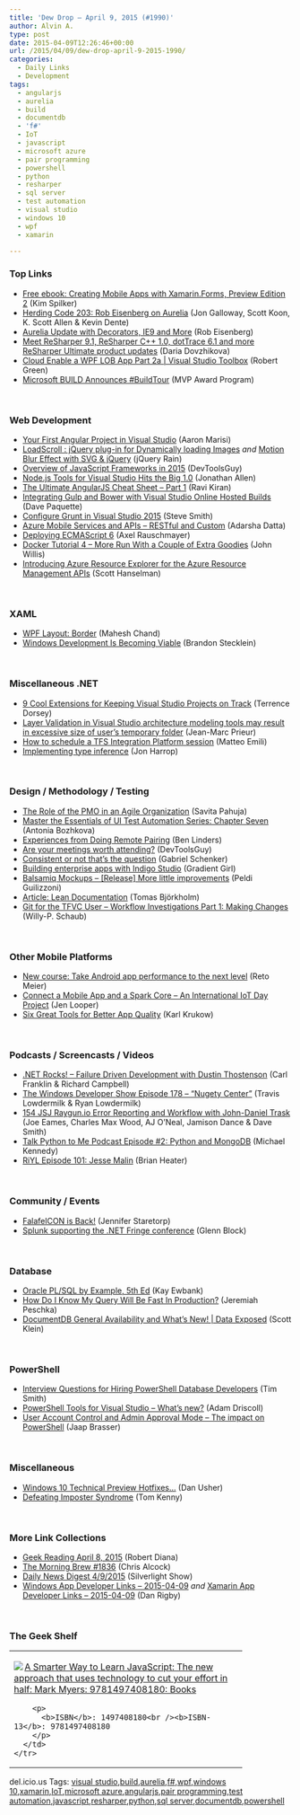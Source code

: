 ```yaml
---
title: 'Dew Drop – April 9, 2015 (#1990)'
author: Alvin A.
type: post
date: 2015-04-09T12:26:46+00:00
url: /2015/04/09/dew-drop-april-9-2015-1990/
categories:
  - Daily Links
  - Development
tags:
  - angularjs
  - aurelia
  - build
  - documentdb
  - 'f#'
  - IoT
  - javascript
  - microsoft azure
  - pair programming
  - powershell
  - python
  - resharper
  - sql server
  - test automation
  - visual studio
  - windows 10
  - wpf
  - xamarin

---
```

### <a name="top"></a>Top Links

  * <a href="http://blogs.msdn.com/b/microsoft_press/archive/2015/04/08/free-ebook-creating-mobile-apps-with-xamarin-forms-second-preview-edition.aspx" target="_blank">Free ebook: Creating Mobile Apps with Xamarin.Forms, Preview Edition 2</a> (Kim Spilker)
  * <a href="http://feedproxy.google.com/~r/HerdingCode/~3/jeDWcoA6_7s/" target="_blank">Herding Code 203: Rob Eisenberg on Aurelia</a> (Jon Galloway, Scott Koon, K. Scott Allen & Kevin Dente)
  * <a href="http://eisenbergeffect.bluespire.com/aurelia-update-with-decorators-ie9-and-more/" target="_blank">Aurelia Update with Decorators, IE9 and More</a> (Rob Eisenberg)
  * <a href="http://blog.jetbrains.com/dotnet/2015/04/08/meet-resharper-9-1-resharper-c-1-0-dottrace-6-1-and-more-resharper-ultimate-product-updates/" target="_blank">Meet ReSharper 9.1, ReSharper C++ 1.0, dotTrace 6.1 and more ReSharper Ultimate product updates</a> (Daria Dovzhikova)
  * <a href="http://channel9.msdn.com/Shows/Visual-Studio-Toolbox/Cloud-Enable-a-WPF-LOB-App-Part-2a" target="_blank">Cloud Enable a WPF LOB App Part 2a | Visual Studio Toolbox</a> (Robert Green)
  * <a href="http://blogs.msdn.com/b/mvpawardprogram/archive/2015/04/08/microsoft-build-2015-goes-on-the-road-with-buildtour.aspx" target="_blank">Microsoft BUILD Announces #BuildTour</a> (MVP Award Program)

&nbsp;

### <a name="web"></a>Web Development

  * <a href="http://angularfirst.com/your-first-angular-project-in-visual-studio/" target="_blank">Your First Angular Project in Visual Studio</a> (Aaron Marisi)
  * <a href="http://feedproxy.google.com/~r/Jqueryrain/~3/JfWflCDW78A/" target="_blank">LoadScroll : jQuery plug-in for Dynamically loading Images</a> _and_ <a href="http://feedproxy.google.com/~r/Jqueryrain/~3/6SqlPBJ_0Zw/" target="_blank">Motion Blur Effect with SVG & jQuery</a> (jQuery Rain)
  * <a href="http://www.infragistics.com/community/blogs/devtoolsguy/archive/2015/04/09/overview-of-javascript-frameworks-in-2015.aspx" target="_blank">Overview of JavaScript Frameworks in 2015</a> (DevToolsGuy)
  * <a href="http://www.infoq.com/news/2015/04/NTVS-1?utm_campaign=infoq_content&utm_source=infoq&utm_medium=feed&utm_term=global" target="_blank">Node.js Tools for Visual Studio Hits the Big 1.0</a> (Jonathan Allen)
  * <a href="http://feedproxy.google.com/~r/netCurryRecentArticles/~3/CKSuwJ5p0v8/ShowArticle.aspx" target="_blank">The Ultimate AngularJS Cheat Sheet &#8211; Part 1</a> (Ravi Kiran)
  * <a href="http://www.davepaquette.com/archive/2015/04/08/integrating-gulp-and-bower-with-visual-studio-online-hosted-builds.aspx?utm_source=rss&utm_medium=rss&utm_campaign=integrating-gulp-and-bower-with-visual-studio-online-hosted-builds" target="_blank">Integrating Gulp and Bower with Visual Studio Online Hosted Builds</a> (Dave Paquette)
  * <a href="http://ardalis.com/configure-grunt-in-visual-studio-2015" target="_blank">Configure Grunt in Visual Studio 2015</a> (Steve Smith)
  * <a href="http://feedproxy.google.com/~r/CanDevs/~3/8WZRSnSjKFI/azure-mobile-services-and-apis-restful-and-custom.aspx" target="_blank">Azure Mobile Services and APIs – RESTful and Custom</a> (Adarsha Datta)
  * <a href="http://feedproxy.google.com/~r/2ality/~3/GVYX1JBkhtU/deploying-es6.html" target="_blank">Deploying ECMAScript 6</a> (Axel Rauschmayer)
  * <a href="http://blog.docker.com/2015/04/docker-tutorial-4-more-run-with-a-couple-of-extra-goodies/" target="_blank">Docker Tutorial 4 – More Run With a Couple of Extra Goodies</a> (John Willis)
  * <a href="http://feeds.hanselman.com/~/88648444/0/scotthanselman~Introducing-Azure-Resource-Explorer-for-the-Azure-Resource-Management-APIs.aspx" target="_blank">Introducing Azure Resource Explorer for the Azure Resource Management APIs</a> (Scott Hanselman)

&nbsp;

### <a name="silverlight"></a>XAML

  * <a href="http://www.c-sharpcorner.com/UploadFile/mahesh/wpf-layout-border/" target="_blank">WPF Layout: Border</a> (Mahesh Chand)
  * <a href="http://www.bastecklein.com/2015/04/windows-development-is-becoming-viable.html" target="_blank">Windows Development Is Becoming Viable</a> (Brandon Stecklein)

&nbsp;

### <a name="dotnet"></a>Miscellaneous .NET

  * <a href="http://visualstudiomagazine.com/articles/2015/04/01/9-cool-extensions.aspx" target="_blank">9 Cool Extensions for Keeping Visual Studio Projects on Track</a> (Terrence Dorsey)
  * <a href="http://blogs.msdn.com/b/visualstudioalm/archive/2015/04/09/layer-validation-in-visual-studio-architecture-modeling-tools-may-result-in-excessive-size-of-user-s-temporary-folder.aspx" target="_blank">Layer Validation in Visual Studio architecture modeling tools may result in excessive size of user’s temporary folder</a> (Jean-Marc Prieur)
  * <a href="http://feedproxy.google.com/~r/MattsAlmSpace/~3/pNy8Ahay62s/how-to-schedule-tfs-integration.html" target="_blank">How to schedule a TFS Integration Platform session</a> (Matteo Emili)
  * <a href="http://fsharpnews.blogspot.com/2015/04/implementing-type-inference.html" target="_blank">Implementing type inference</a> (Jon Harrop)

&nbsp;

### <a name="design"></a>Design / Methodology / Testing

  * <a href="http://www.infoq.com/news/2015/04/agile-pmo?utm_campaign=infoq_content&utm_source=infoq&utm_medium=feed&utm_term=global" target="_blank">The Role of the PMO in an Agile Organization</a> (Savita Pahuja)
  * <a href="http://feedproxy.google.com/~r/Telerik/~3/aQW8P-Hbmdw/master-the-essentials-of-ui-test-automation-series-chapter-seven" target="_blank">Master the Essentials of UI Test Automation Series: Chapter Seven</a> (Antonia Bozhkova)
  * <a href="http://www.infoq.com/news/2015/04/experiences-remote-pairing?utm_campaign=infoq_content&utm_source=infoq&utm_medium=feed&utm_term=global" target="_blank">Experiences from Doing Remote Pairing</a> (Ben Linders)
  * <a href="http://www.infragistics.com/community/blogs/devtoolsguy/archive/2015/04/08/are-your-meetings-worth-attending.aspx" target="_blank">Are your meetings worth attending?</a> (DevToolsGuy)
  * <a href="http://feedproxy.google.com/~r/LosTechies/~3/5YqrKqGtWbw/" target="_blank">Consistent or not that’s the question</a> (Gabriel Schenker)
  * <a href="http://www.infragistics.com/community/blogs/gradientgirl/archive/2015/04/09/building-enterprise-apps-with-indigo-studio.aspx" target="_blank">Building enterprise apps with Indigo Studio</a> (Gradient Girl)
  * <a href="http://feedproxy.google.com/~r/balsamiq/~3/Y0ZMB9TSr0Q/" target="_blank">Balsamiq Mockups &#8211; [Release] More little improvements</a> (Peldi Guilizzoni)
  * <a href="http://www.infoq.com/articles/practices-lean-documentation?utm_campaign=infoq_content&utm_source=infoq&utm_medium=feed&utm_term=global" target="_blank">Article: Lean Documentation</a> (Tomas Björkholm)
  * <a href="http://blogs.msdn.com/b/willy-peter_schaub/archive/2015/04/09/git-for-the-tfvc-user-workflow-investigations-part-1-making-changes.aspx" target="_blank">Git for the TFVC User – Workflow Investigations Part 1: Making Changes</a> (Willy-P. Schaub)

&nbsp;

### <a name="mobile"></a>Other Mobile Platforms

  * <a href="http://feedproxy.google.com/~r/blogspot/hsDu/~3/2nzWMWDUmfs/new-course-take-android-app-performance.html" target="_blank">New course: Take Android app performance to the next level</a> (Reto Meier)
  * <a href="http://developer.telerik.com/featured/connect-a-mobile-app-and-a-spark-core-an-international-iot-day-project/" target="_blank">Connect a Mobile App and a Spark Core – An International IoT Day Project</a> (Jen Looper)
  * <a href="http://blog.xamarin.com/six-great-tools-for-better-app-quality/" target="_blank">Six Great Tools for Better App Quality</a> (Karl Krukow)

&nbsp;

### <a name="podcasts"></a>Podcasts / Screencasts / Videos

  * <a href="http://www.dotnetrocks.com/default.aspx?ShowNum=1124" target="_blank">.NET Rocks! &#8211; Failure Driven Development with Dustin Thostenson</a> (Carl Franklin & Richard Campbell)
  * <a href="http://windowsdevelopershow.com/2015/04/episode-178-nuget-y-center" target="_blank">The Windows Developer Show Episode 178 &#8211; &#8220;Nugety Center&#8221;</a> (Travis Lowdermilk & Ryan Lowdermilk)
  * <a href="http://devchat.tv/js-jabber/154-jsj-raygun-io-error-reporting-and-workflow-with-john-daniel-trask" target="_blank">154 JSJ Raygun.io Error Reporting and Workflow with John-Daniel Trask</a> (Joe Eames, Charles Max Wood, AJ O&#8217;Neal, Jamison Dance & Dave Smith)
  * <a href="http://www.talkpythontome.com/episodes/show/2/python-and-mongodb" target="_blank">Talk Python to Me Podcast Episode #2: Python and MongoDB</a> (Michael Kennedy)
  * <a href="http://riyl.podbean.com/e/episode-101-jesse-malin/" target="_blank">RiYL Episode 101: Jesse Malin</a> (Brian Heater)

&nbsp;

### <a name="events"></a>Community / Events

  * <a href="http://blog.falafel.com/falafelcon-is-back-2015/" target="_blank">FalafelCON is Back!</a> (Jennifer Staretorp)
  * <a href="http://blogs.splunk.com/2015/04/08/splunk-supporting-the-net-fringe-conference/" target="_blank">Splunk supporting the .NET Fringe conference</a> (Glenn Block)

&nbsp;

### <a name="sql"></a>Database

  * <a href="http://www.i-programmer.info/bookreviews/21-database/8468-oracle-plsql-by-example-5th-ed.html" target="_blank">Oracle PL/SQL by Example, 5th Ed</a> (Kay Ewbank)
  * <a href="http://feedproxy.google.com/~r/BrentOzar-SqlServerDba/~3/5euXcIix9Ps/" target="_blank">How Do I Know My Query Will Be Fast In Production?</a> (Jeremiah Peschka)
  * <a href="http://channel9.msdn.com/Shows/Data-Exposed/DocumentDB-General-Availability-and-Whats-New" target="_blank">DocumentDB General Availability and What&#8217;s New! | Data Exposed</a> (Scott Klein)

&nbsp;

### <a name="ps"></a>PowerShell

  * <a href="http://feedproxy.google.com/~r/MSSQLTips-LatestSqlServerTips/~3/MnVvPEhMOF4/tip.asp" target="_blank">Interview Questions for Hiring PowerShell Database Developers</a> (Tim Smith)
  * <a href="http://csharpening.net/?p=1747" target="_blank">PowerShell Tools for Visual Studio – What’s new?</a> (Adam Driscoll)
  * <a href="http://www.powershellmagazine.com/2015/04/08/user-account-control-and-admin-approval-mode-the-impact-on-powershell/" target="_blank">User Account Control and Admin Approval Mode – The impact on PowerShell</a> (Jaap Brasser)

&nbsp;

### <a name="misc"></a>Miscellaneous

  * <a href="http://danusher.com/2015/04/08/windows-10-technical-preview-hotfixes/" target="_blank">Windows 10 Technical Preview Hotfixes…</a> (Dan Usher)
  * <a href="http://feedproxy.google.com/~r/InspectElement/~3/dIRt7pwaseA/" target="_blank">Defeating Imposter Syndrome</a> (Tom Kenny)

&nbsp;

### <a name="links"></a>More Link Collections

  * <a href="http://feeds.regulargeek.com/~r/RegularGeek/~3/zGjYsg53S1c/" target="_blank">Geek Reading April 8, 2015</a> (Robert Diana)
  * <a href="http://feedproxy.google.com/~r/ReflectivePerspective/~3/byIPPRp3nvA/" target="_blank">The Morning Brew #1836</a> (Chris Alcock)
  * <a href="http://feedproxy.google.com/~r/silverlightshow/~3/KdODuO3GsI8/Daily-News-Digest-4-9-2015.aspx" target="_blank">Daily News Digest 4/9/2015</a> (Silverlight Show)
  * <a href="http://windowsappdev.com/2015/04/windows-app-developer-links-2015-04-09/" target="_blank">Windows App Developer Links &#8211; 2015-04-09</a> _and_ <a href="http://allaboutxamarin.com/2015/04/xamarin-app-developer-links-2015-04-09/" target="_blank">Xamarin App Developer Links &#8211; 2015-04-09</a> (Dan Rigby)

&nbsp;

### <a name="shelf"></a>The Geek Shelf

<div id="scid:7dc1bd33-94bd-46fd-a20b-0131235bcd47:80010d4f-05b1-4bbf-bf06-552c8cf23783" class="wlWriterEditableSmartContent" style="float: none; padding-bottom: 0px; padding-top: 0px; padding-left: 0px; margin: 0px; display: inline; padding-right: 0px">
  <table cellspacing="0" cellpadding="2" width="400" border="0" unselectable="on">
    <tr>
      <td valign="top" width="400">
        <p>
          <a title="A Smarter Way to Learn JavaScript: The new approach that uses technology to cut your effort in half: Mark Myers: 9781497408180: Books" href="http://www.amazon.com/exec/obidos/ASIN/1497408180/alvinashcraft-20"><img data-recalc-dims="1" decoding="async" src="https://i0.wp.com/images.amazon.com/images/P/1497408180.01.MZZZZZZZ.jpg?w=660" border="0" align="left" style="float:left" />A Smarter Way to Learn JavaScript: The new approach that uses technology to cut your effort in half: Mark Myers: 9781497408180: Books</a>
        </p>
        
        <p>
          <b>ISBN</b>: 1497408180<br /><b>ISBN-13</b>: 9781497408180
        </p>
      </td>
    </tr>
  </table>
</div>

<div id="scid:0767317B-992E-4b12-91E0-4F059A8CECA8:eda7f54a-81b8-4a36-b852-73ef40eab492" class="wlWriterEditableSmartContent" style="float: none; padding-bottom: 0px; padding-top: 0px; padding-left: 0px; margin: 0px; display: inline; padding-right: 0px">
  del.icio.us Tags: <a href="http://del.icio.us/popular/visual+studio" rel="tag">visual studio</a>,<a href="http://del.icio.us/popular/build" rel="tag">build</a>,<a href="http://del.icio.us/popular/aurelia" rel="tag">aurelia</a>,<a href="http://del.icio.us/popular/f%23" rel="tag">f#</a>,<a href="http://del.icio.us/popular/wpf" rel="tag">wpf</a>,<a href="http://del.icio.us/popular/windows+10" rel="tag">windows 10</a>,<a href="http://del.icio.us/popular/xamarin" rel="tag">xamarin</a>,<a href="http://del.icio.us/popular/IoT" rel="tag">IoT</a>,<a href="http://del.icio.us/popular/microsoft+azure" rel="tag">microsoft azure</a>,<a href="http://del.icio.us/popular/angularjs" rel="tag">angularjs</a>,<a href="http://del.icio.us/popular/pair+programming" rel="tag">pair programming</a>,<a href="http://del.icio.us/popular/test+automation" rel="tag">test automation</a>,<a href="http://del.icio.us/popular/javascript" rel="tag">javascript</a>,<a href="http://del.icio.us/popular/resharper" rel="tag">resharper</a>,<a href="http://del.icio.us/popular/python" rel="tag">python</a>,<a href="http://del.icio.us/popular/sql+server" rel="tag">sql server</a>,<a href="http://del.icio.us/popular/documentdb" rel="tag">documentdb</a>,<a href="http://del.icio.us/popular/powershell" rel="tag">powershell</a>
</div>